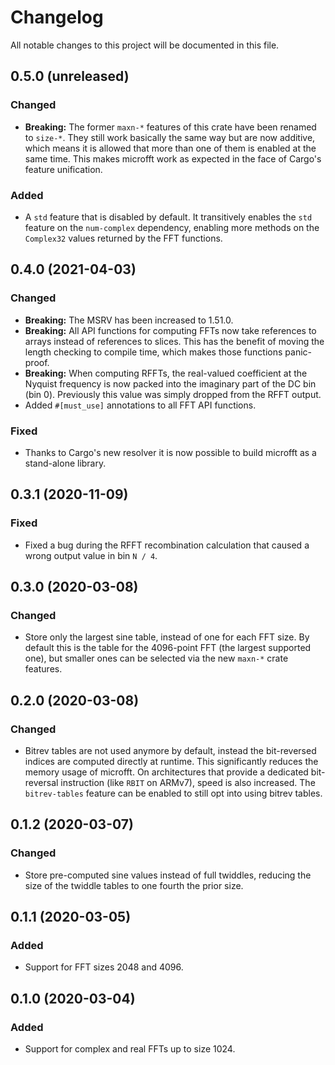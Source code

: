 # Changelog

All notable changes to this project will be documented in this file.

## 0.5.0 (unreleased)

### Changed

- **Breaking:** The former `maxn-*` features of this crate have been renamed
  to `size-*`. They still work basically the same way but are now additive,
  which means it is allowed that more than one of them is enabled at the same
  time. This makes microfft work as expected in the face of Cargo's feature
  unification.

### Added

- A `std` feature that is disabled by default. It transitively enables the
  `std` feature on the `num-complex` dependency, enabling more methods on the
  `Complex32` values returned by the FFT functions.


## 0.4.0 (2021-04-03)

### Changed

- **Breaking:** The MSRV has been increased to 1.51.0.
- **Breaking:** All API functions for computing FFTs now take references to
  arrays instead of references to slices. This has the benefit of moving the
  length checking to compile time, which makes those functions panic-proof.
- **Breaking:** When computing RFFTs, the real-valued coefficient at the
  Nyquist frequency is now packed into the imaginary part of the DC bin
  (bin 0). Previously this value was simply dropped from the RFFT output.
- Added `#[must_use]` annotations to all FFT API functions.

### Fixed

- Thanks to Cargo's new resolver it is now possible to build microfft as a
  stand-alone library.


## 0.3.1 (2020-11-09)

### Fixed

- Fixed a bug during the RFFT recombination calculation that caused a wrong
  output value in bin `N / 4`.


## 0.3.0 (2020-03-08)

### Changed

- Store only the largest sine table, instead of one for each FFT size. By
  default this is the table for the 4096-point FFT (the largest supported one),
  but smaller ones can be selected via the new `maxn-*` crate features.


## 0.2.0 (2020-03-08)

### Changed

- Bitrev tables are not used anymore by default, instead the bit-reversed
  indices are computed directly at runtime. This significantly reduces the
  memory usage of microfft. On architectures that provide a dedicated
  bit-reversal instruction (like `RBIT` on ARMv7), speed is also increased.
  The `bitrev-tables` feature can be enabled to still opt into using bitrev
  tables.


## 0.1.2 (2020-03-07)

### Changed

- Store pre-computed sine values instead of full twiddles, reducing the size
  of the twiddle tables to one fourth the prior size.

## 0.1.1 (2020-03-05)

### Added

- Support for FFT sizes 2048 and 4096.


## 0.1.0 (2020-03-04)

### Added

- Support for complex and real FFTs up to size 1024.
